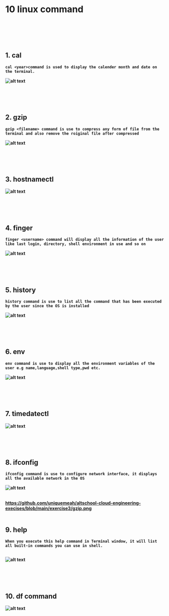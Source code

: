 # 10 linux command

<br>
<br>
<b>
<br>
<br>
<b>


   ## 1. cal

```
cal <year>command is used to display the calender month and date on the terminal.
```
![alt text](https://github.com/uniquemeah/altschool-cloud-engineering-execises/blob/main/exercise3/cal.png?raw=true)

<br>
<br>
<b>
<br>


   ## 2. gzip

```
gzip <filename> command is use to compress any form of file from the terminal and also remove the roiginal file after compressed
```
![alt text](https://github.com/uniquemeah/altschool-cloud-engineering-execises/blob/main/exercise3/gzip.png?raw=true)

<br>
<br>
<b>
<br>


   ## 3. hostnamectl
   
![alt text](https://github.com/uniquemeah/altschool-cloud-engineering-execises/blob/main/exercise3/hostnamectl.png?raw=true)



<br>
<br>
<b>
<br>


   ## 4. finger

```
finger <username> command will display all the information of the user like last login, directory, shell environment in use and so on 
```
![alt text](https://github.com/uniquemeah/altschool-cloud-engineering-execises/blob/main/exercise3/finger.png?raw=true)


<br>
<br>
<b>
<br>


   ## 5. history

```
history command is use to list all the command that has been executed by the user since the OS is installed
```
![alt text](https://github.com/uniquemeah/altschool-cloud-engineering-execises/blob/main/exercise3/history.png?raw=true)


<br>
<br>
<b>
<br>


   ## 6. env

```
env command is use to display all the environment variables of the user e.g name,language,shell type,pwd etc.
```
![alt text](https://github.com/uniquemeah/altschool-cloud-engineering-execises/blob/main/exercise3/env.png?raw=true)



<br>
<br>
<b>
<br>


   ## 7. timedatectl


![alt text](https://github.com/uniquemeah/altschool-cloud-engineering-execises/blob/main/exercise3/timedatect.png?raw=true)


<br>
<br>
<b>
<br>


   ## 8. ifconfig

```
ifconfig command is use to configure network interface, it displays all the available network in the OS
```
![alt text](https://github.com/uniquemeah/altschool-cloud-engineering-execises/blob/main/exercise3/ifconfig.png?raw=true)


<br>https://github.com/uniquemeah/altschool-cloud-engineering-execises/blob/main/exercise3/gzip.png
<br>
<b>
<br>


   ## 9. help

```
When you execute this help command in Terminal window, it will list all built-in commands you can use in shell.


```
![alt text](https://github.com/uniquemeah/altschool-cloud-engineering-execises/blob/main/exercise3/help.png?raw=true)


<br>
<br>
<b>
<br>


   ## 10. df command

![alt text](https://github.com/uniquemeah/altschool-cloud-engineering-execises/blob/main/exercise3/df-command.png?raw=true)

